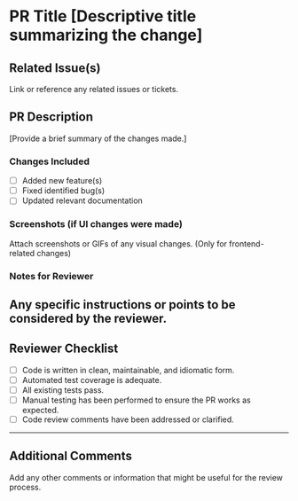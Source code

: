 # PR Title [Descriptive title summarizing the change]
## Related Issue(s)
Link or reference any related issues or tickets.
## PR Description
[Provide a brief summary of the changes made.]
### Changes Included
- [ ] Added new feature(s)
- [ ] Fixed identified bug(s)
- [ ] Updated relevant documentation
### Screenshots (if UI changes were made)
Attach screenshots or GIFs of any visual changes. (Only for frontend-related changes)
### Notes for Reviewer
Any specific instructions or points to be considered by the reviewer.
---
## Reviewer Checklist
- [ ] Code is written in clean, maintainable, and idiomatic form.
- [ ] Automated test coverage is adequate.
- [ ] All existing tests pass.
- [ ] Manual testing has been performed to ensure the PR works as expected.
- [ ] Code review comments have been addressed or clarified.
---
## Additional Comments
Add any other comments or information that might be useful for the review process.
